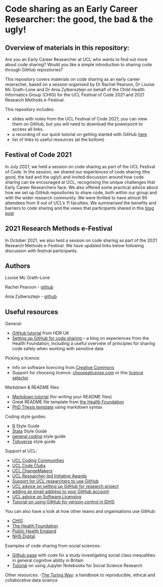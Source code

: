 # Code sharing as an Early Career Researcher: the good, the bad & the ugly!
## Overview of materials in this repository:

Are you an Early Career Researcher at UCL who wants to find out more about code sharing? Would you like a simple introduction to sharing code through GitHub repositories? 

This repository covers materials on code sharing as an early career reseracher, based on a session organised by Dr Rachel Pearson, Dr Louise Mc Grath-Lone and Dr Ania Zylbersztejn on behalf of the Child Health Informatics Group (CHIG) for the UCL Festival of Code 2021 and 2021 Research Methods e-Festival. 

This repository includes:
- slides with notes from the UCL Festival of Code 2021; you can view them on GitHub, but you will need to download the powerpoint to access all links. 
- a recording of our quick tutorial on getting started with GitHub [here](https://web.microsoftstream.com/video/ea6f7032-5101-4437-9616-47260dfcaec3)
- list of links to useful resources (at the bottom)


## Festival of Code 2021
In July 2021, we held a session on code sharing as part of the UCL Festival of Code. In the session, we shared our experiences of code sharing (the good, the bad and the ugly!) and invited discussion around how code sharing can be encouraged at UCL, recognising the unique challenges that Early Career Researchers face. We also offered some practical advice about how we set up GitHub repositories to share code, both within our group and with the wider research community. We were thrilled to have almost 90 attendees from 9 out of UCL’s 11 faculties. We summarised the benefits and barriers to code sharing and the views that participants shared in this [blog post](https://blogs.ucl.ac.uk/open-access/2021/09/14/code-sharing-as-an-ecr/)

## 2021 Research Methods e-Festival
In October 2021, we also held a session on code sharing as part of the 2021 Research Methods e-Festival. We have updated links below following discussion with festival participants.

## Authors
Louise Mc Grath-Lone 

Rachel Pearson - [github](https://github.com/RachelPearson) 

Ania Zylbersztejn - [github](https://github.com/AniaZylb)


## Useful resources

General:
- [GitHub tutorial](https://github.com/semacu/20190927_IntroductionGithub_HDRUK/blob/master/README.md) from HDR UK
- [Setting up GitHub for code sharing](https://towardsdatascience.com/towards-open-health-analytics-our-guide-to-sharing-code-safely-on-github-5d1e018897cb) – a  blog on experiences from the Health Foundation, including a useful overview of principles for sharing code safely when working with sensitive data

Picking a licence:
- Info on software licencing from [Creative Commons](https://creativecommons.org/faq/#can-i-apply-a-creative-commons-license-to-software)
- Support for choosing licence: [choosealicense.com](https://choosealicense.com/) or this [licence selector](https://ufal.github.io/public-license-selector)

Markdown & README files:
- [Markdown tutorial](https://www.markdowntutorial.com/) (for writing your README files)
- Great README file template from [the Health Foundation](https://github.com/HFAnalyticsLab/README_template)
- [PhD Thesis template](https://github.com/tompollard/phd_thesis_markdown) using markdown syntax

Coding style guides:
- [R](https://jef.works/R-style-guide/) Style Guide
- [Stata](https://michaelshill.net/2015/07/31/in-stata-coding-style-is-the-essential/)  Style Guide
- [general coding](https://hwpi.harvard.edu/files/sdp/files/sdp-toolkit-coding-style-guide.pdf)  style guide
- [Tidyverse](https://style.tidyverse.org/index.html) style guide

Support at UCL:
- [UCL Coding Communities](https://www.ucl.ac.uk/research/domains/eresearch/developing-technical-skills-good-practice-careers/develop-better-research-software)
- [UCL Code Clubs](http://github-pages.ucl.ac.uk/CodeClubs/)
- [UCL ChangeMakers](https://www.ucl.ac.uk/changemakers/)
- [UCL Researcher-led Initiative Awards](https://www.ucl.ac.uk/human-resources/learning-development/learning-academy/researcher-development/researcher-led-initiative-awards)
- [Support for UCL researchers to use GitHub](https://www.ucl.ac.uk/isd/services/research-it/research-software-development-tools/support-for-ucl-researchers-to-use-github)
- [UCL advice on setting up GitHub for research project](https://www.ucl.ac.uk/isd/how-to/how-to-setup-github-for-research-project)
- [adding an email address to your GitHub account](https://docs.github.com/en/github/setting-up-and-managing-your-github-user-account/managing-email-preferences/adding-an-email-address-to-your-github-account)
- [UCL advice on Software Licensing](http://github-pages.ucl.ac.uk/rsd-engineeringcourse/ch04packaging/07Licensing.html)
- [Tutorial on using GitHub for version control in IDHS](https://web.microsoftstream.com/video/12d99c52-f167-4c67-9556-b01facc8c65a?channelId=be035798-89cf-43dc-8de4-9b2f6866545f)

You can also have a look at how other teams and organisations use GitHub:
- [CHIG](https://github.com/UCL-CHIG)
- [The Health Foundation](https://github.com/HFAnalyticsLab)
- [Public Health England](https://github.com/PublicHealthEngland/)
- [NHS Digital](https://github.com/nhsdigital)

Examples of code sharing from social sciences:
- [Github page](https://github.com/RoxanneConnelly/Social-Class-Inequalities-in-General-Cognitive-Ability-in-Two-British-Birth-Cohorts/blob/master/JupterNotebook_20171122.ipynb) with code for a study investigating social class inequalities in general cognitive ability in Britain 
- [Tutorial](https://www.youtube.com/watch?v=Os3s1jwLAEI&ab_channel=NCRMUK) on using Jupyter Notebooks for Social Science Research

Other resources:
-[The Turing Way](https://github.com/alan-turing-institute/the-turing-way): a handbook to reproducible, ethical and collaborative data science

